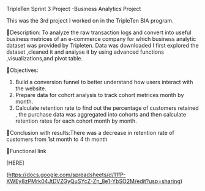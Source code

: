 TripleTen Sprint 3 Project -Business Analytics Project

This was the 3rd project I worked on in the TripleTen BIA program.

🔗Description: To analyze the raw transaction logs and convert into useful business metrices of an e-commerce company  for which business analytic dataset was provided by Tripleten. Data was downloaded I first explored the dataset ,cleaned it and analyse it by using advanced functions ,visualizations,and pivot table.

🔗Objectives:
1. Build a conversion funnel to better understand how users interact with the website.
2. Prepare data for cohort analysis to track cohort metrices month by month.
3. Calculate retention rate to find out the percentage of customers retained , the purchase data was aggregated into cohorts and then calculate retention rates for each cohort month by month.

 🔗Conclusion with results:There was a decrease in retention rate of customers from 1st month to 4 th month 

🔗Functional link

[HERE]




(https://docs.google.com/spreadsheets/d/11fP-KWEy8zPMrk04JtDVZGyQuSYcZ-Zh_8e1-YbSO2M/edit?usp=sharing)
